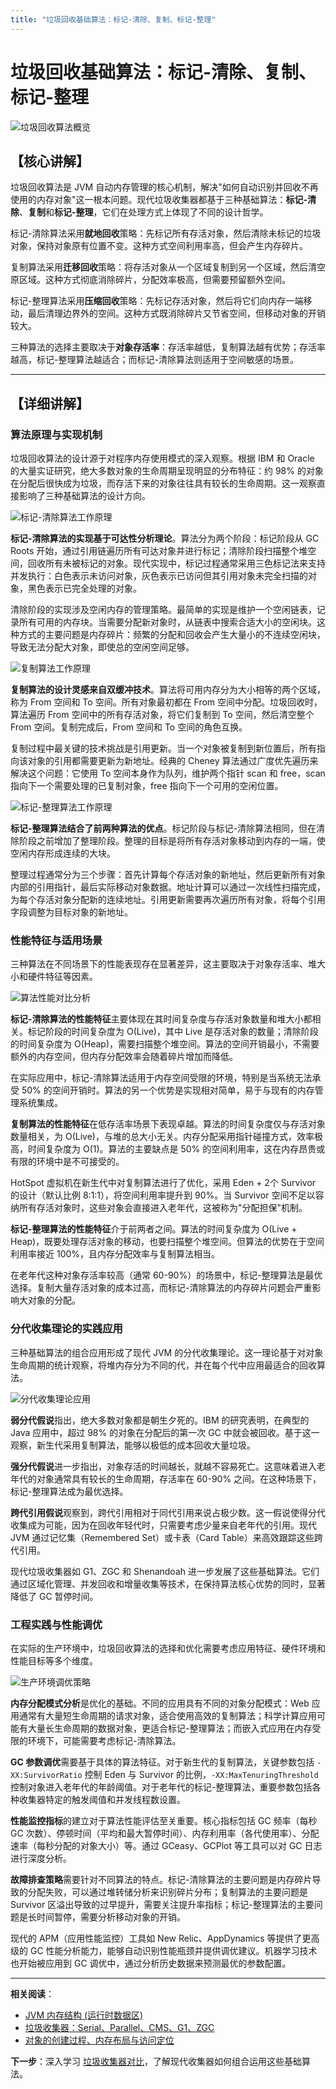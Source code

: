```yaml
---
title: "垃圾回收基础算法：标记-清除、复制、标记-整理"
---
```


# 垃圾回收基础算法：标记-清除、复制、标记-整理

![垃圾回收算法概览](/docs/public/assets/java/jvm/garbage-collection-algorithms-overview.svg)

## 【核心讲解】

垃圾回收算法是 JVM 自动内存管理的核心机制，解决"如何自动识别并回收不再使用的内存对象"这一根本问题。现代垃圾收集器都基于三种基础算法：**标记-清除**、**复制**和**标记-整理**，它们在处理方式上体现了不同的设计哲学。

标记-清除算法采用**就地回收**策略：先标记所有存活对象，然后清除未标记的垃圾对象，保持对象原有位置不变。这种方式空间利用率高，但会产生内存碎片。

复制算法采用**迁移回收**策略：将存活对象从一个区域复制到另一个区域，然后清空原区域。这种方式彻底消除碎片，分配效率极高，但需要预留额外空间。

标记-整理算法采用**压缩回收**策略：先标记存活对象，然后将它们向内存一端移动，最后清理边界外的空间。这种方式既消除碎片又节省空间，但移动对象的开销较大。

三种算法的选择主要取决于**对象存活率**：存活率越低，复制算法越有优势；存活率越高，标记-整理算法越适合；而标记-清除算法则适用于空间敏感的场景。

---

## 【详细讲解】

### 算法原理与实现机制

垃圾回收算法的设计源于对程序内存使用模式的深入观察。根据 IBM 和 Oracle 的大量实证研究，绝大多数对象的生命周期呈现明显的分布特征：约 98% 的对象在分配后很快成为垃圾，而存活下来的对象往往具有较长的生命周期。这一观察直接影响了三种基础算法的设计方向。

![标记-清除算法工作原理](/docs/public/assets/java/jvm/mark-sweep-algorithm-detail.svg)

**标记-清除算法的实现基于可达性分析理论**。算法分为两个阶段：标记阶段从 GC Roots 开始，通过引用链遍历所有可达对象并进行标记；清除阶段扫描整个堆空间，回收所有未被标记的对象。现代实现中，标记过程通常采用三色标记法来支持并发执行：白色表示未访问对象，灰色表示已访问但其引用对象未完全扫描的对象，黑色表示已完全处理的对象。

清除阶段的实现涉及空闲内存的管理策略。最简单的实现是维护一个空闲链表，记录所有可用的内存块。当需要分配新对象时，从链表中搜索合适大小的空闲块。这种方式的主要问题是内存碎片：频繁的分配和回收会产生大量小的不连续空闲块，导致无法分配大对象，即使总的空闲空间足够。

![复制算法工作原理](/docs/public/assets/java/jvm/copying-algorithm-detail.svg)

**复制算法的设计灵感来自双缓冲技术**。算法将可用内存分为大小相等的两个区域，称为 From 空间和 To 空间。所有对象最初都在 From 空间中分配。垃圾回收时，算法遍历 From 空间中的所有存活对象，将它们复制到 To 空间，然后清空整个 From 空间。复制完成后，From 空间和 To 空间的角色互换。

复制过程中最关键的技术挑战是引用更新。当一个对象被复制到新位置后，所有指向该对象的引用都需要更新为新地址。经典的 Cheney 算法通过广度优先遍历来解决这个问题：它使用 To 空间本身作为队列，维护两个指针 scan 和 free，scan 指向下一个需要处理的已复制对象，free 指向下一个可用的空闲位置。

![标记-整理算法工作原理](/docs/public/assets/java/jvm/mark-compact-algorithm-detail.svg)

**标记-整理算法结合了前两种算法的优点**。标记阶段与标记-清除算法相同，但在清除阶段之前增加了整理阶段。整理的目标是将所有存活对象移动到内存的一端，使空闲内存形成连续的大块。

整理过程通常分为三个步骤：首先计算每个存活对象的新地址，然后更新所有对象内部的引用指针，最后实际移动对象数据。地址计算可以通过一次线性扫描完成，为每个存活对象分配新的连续地址。引用更新需要再次遍历所有对象，将每个引用字段调整为目标对象的新地址。

### 性能特征与适用场景

三种算法在不同场景下的性能表现存在显著差异，这主要取决于对象存活率、堆大小和硬件特征等因素。

![算法性能对比分析](/docs/public/assets/java/jvm/algorithm-performance-comparison.svg)

**标记-清除算法的性能特征**主要体现在其时间复杂度与存活对象数量和堆大小都相关。标记阶段的时间复杂度为 O(Live)，其中 Live 是存活对象的数量；清除阶段的时间复杂度为 O(Heap)，需要扫描整个堆空间。算法的空间开销最小，不需要额外的内存空间，但内存分配效率会随着碎片增加而降低。

在实际应用中，标记-清除算法适用于内存空间受限的环境，特别是当系统无法承受 50% 的空间开销时。算法的另一个优势是实现相对简单，易于与现有的内存管理系统集成。

**复制算法的性能特征**在低存活率场景下表现卓越。算法的时间复杂度仅与存活对象数量相关，为 O(Live)，与堆的总大小无关。内存分配采用指针碰撞方式，效率极高，时间复杂度为 O(1)。算法的主要缺点是 50% 的空间利用率，这在内存昂贵或有限的环境中是不可接受的。

HotSpot 虚拟机在新生代中对复制算法进行了优化，采用 Eden + 2个 Survivor 的设计（默认比例 8:1:1），将空间利用率提升到 90%。当 Survivor 空间不足以容纳所有存活对象时，这些对象会直接进入老年代，这被称为"分配担保"机制。

**标记-整理算法的性能特征**介于前两者之间。算法的时间复杂度为 O(Live + Heap)，既要处理存活对象的移动，也要扫描整个堆空间。但算法的优势在于空间利用率接近 100%，且内存分配效率与复制算法相当。

在老年代这种对象存活率较高（通常 60-90%）的场景中，标记-整理算法是最优选择。复制大量存活对象的成本过高，而标记-清除算法的内存碎片问题会严重影响大对象的分配。

### 分代收集理论的实践应用

三种基础算法的组合应用形成了现代 JVM 的分代收集理论。这一理论基于对对象生命周期的统计观察，将堆内存分为不同的代，并在每个代中应用最适合的回收算法。

![分代收集理论应用](/docs/public/assets/java/jvm/generational-collection-theory.svg)

**弱分代假说**指出，绝大多数对象都是朝生夕死的。IBM 的研究表明，在典型的 Java 应用中，超过 98% 的对象在分配后的第一次 GC 中就会被回收。基于这一观察，新生代采用复制算法，能够以极低的成本回收大量垃圾。

**强分代假说**进一步指出，对象存活的时间越长，就越不容易死亡。这意味着进入老年代的对象通常具有较长的生命周期，存活率在 60-90% 之间。在这种场景下，标记-整理算法成为最优选择。

**跨代引用假说**观察到，跨代引用相对于同代引用来说占极少数。这一假说使得分代收集成为可能，因为在回收年轻代时，只需要考虑少量来自老年代的引用。现代 JVM 通过记忆集（Remembered Set）或卡表（Card Table）来高效跟踪这些跨代引用。

现代垃圾收集器如 G1、ZGC 和 Shenandoah 进一步发展了这些基础算法。它们通过区域化管理、并发回收和增量收集等技术，在保持算法核心优势的同时，显著降低了 GC 暂停时间。

### 工程实践与性能调优

在实际的生产环境中，垃圾回收算法的选择和优化需要考虑应用特征、硬件环境和性能目标等多个维度。

![生产环境调优策略](/docs/public/assets/java/jvm/production-tuning-strategies.svg)

**内存分配模式分析**是优化的基础。不同的应用具有不同的对象分配模式：Web 应用通常有大量短生命周期的请求对象，适合使用高效的复制算法；科学计算应用可能有大量长生命周期的数据对象，更适合标记-整理算法；而嵌入式应用在内存受限的环境下，可能需要考虑标记-清除算法。

**GC 参数调优**需要基于具体的算法特征。对于新生代的复制算法，关键参数包括 `-XX:SurvivorRatio` 控制 Eden 与 Survivor 的比例，`-XX:MaxTenuringThreshold` 控制对象进入老年代的年龄阈值。对于老年代的标记-整理算法，重要参数包括各种收集器特定的触发阈值和并发线程数设置。

**性能监控指标**的建立对于算法性能评估至关重要。核心指标包括 GC 频率（每秒 GC 次数）、停顿时间（平均和最大暂停时间）、内存利用率（各代使用率）、分配速率（每秒分配的对象大小）等。通过 GCeasy、GCPlot 等工具可以对 GC 日志进行深度分析。

**故障排查策略**需要针对不同算法的特点。标记-清除算法的主要问题是内存碎片导致的分配失败，可以通过堆转储分析来识别碎片分布；复制算法的主要问题是 Survivor 区溢出导致的过早提升，需要关注提升率指标；标记-整理算法的主要问题是长时间暂停，需要分析移动对象的开销。

现代的 APM（应用性能监控）工具如 New Relic、AppDynamics 等提供了更高级的 GC 性能分析能力，能够自动识别性能瓶颈并提供调优建议。机器学习技术也开始被应用到 GC 调优中，通过分析历史数据来预测最优的参数配置。

---

**相关阅读**：
- [JVM 内存结构 (运行时数据区)](./jvm-memory-structure.md)
- [垃圾收集器：Serial、Parallel、CMS、G1、ZGC](./garbage-collectors-comparison.md)
- [对象的创建过程、内存布局与访问定位](./object-creation-and-memory-layout.md)

**下一步**：深入学习 [垃圾收集器对比](./garbage-collectors-comparison.md)，了解现代收集器如何组合运用这些基础算法。 